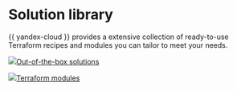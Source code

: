# Solution library

{{ yandex-cloud }} provides a extensive collection of ready-to-use Terraform recipes and modules you can tailor to meet your needs. 

![](../_assets/overview/solution-library-icon.svg)[Out-of-the-box solutions](https://github.com/yandex-cloud-examples)

![](../_assets/overview/solution-library-icon.svg)[Terraform modules](https://github.com/terraform-yc-modules)
